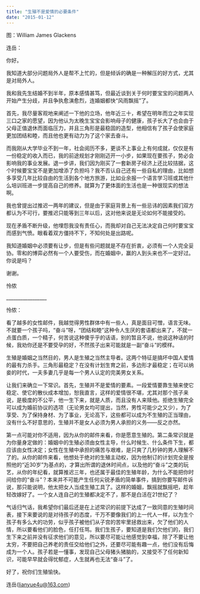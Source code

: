 ```yaml
---
title: "生殖不是爱情的必要条件"
date: "2015-01-12"
---
```


图：William James Glackens

连岳：

你好。

我知道大部分问题局外人是帮不上忙的，但是倾诉的确是一种解压的好方式，尤其是对局外人。

我和我先生结婚不到半年，原本感情甚笃，但最近谈到关于何时要宝宝的问题两人开始产生分歧，并且争执愈演愈烈，连婚姻都快“风雨飘摇”了。

首先，我尽量客观地来阐述一下他的立场，他年近三十，希望在明年而立之年实现三口之家的愿望，因为他认为太晚生宝宝会影响母子的健康，孩子长大了也会由于父母正值退休而面临压力，并且三角形是最稳固的造型，他相信有了孩子会使家庭更加团结和睦，而且他也更有动力为了这个家去奋斗。

而我刚从大学毕业不到一年，社会阅历不多，更谈不上事业上有何成就，仅仅是有一份稳定的收入而已，我的前途规划才刚刚迈开一小步，如果现在要孩子，势必会影响我的事业发展。退一步讲，我们因为刚买了一套新房子经济上还比较拮据，这个时候要宝宝不是更加增添了负担吗？我不否认自己还有一些自私的理由，比如想多享受几年比较自由的生活到各个地方旅游，比如业余报一个语言学习班或其他什么培训班进一步提高自己的修养。就算为了更体面的生活也是一种很现实的想法啊。

我也曾提出过推迟一两年的建议，但是由于家庭背景上有一些忌讳的因素我们双方都认为不可行，要推迟只能等到三年以后，这对他来说是无论如何不能接受的。

现在矛盾不断升级，他埋怨我没有责任心，而我却对自己无法决定自己何时要宝宝而感到气愤。眼看着双方僵持不下，不知何处是出路呢。

我知道婚姻中必须要有让步，但是有些问题就是不存在折衷，必须有一个人完全妥协。零和的博弈必然有一个人要受伤，而在婚姻中，赢的人到头来也不一定好过。你说是吗？

谢谢。

怜侬

\_\_\_\_\_\_\_\_\_\_\_\_\_\_\_\_\_

怜侬：

看了越多的女性邮件，我越觉得男性群体中有一些人，真是面目可憎，语言无味。不就要一个孩子吗，“奋斗”呀，“团结和睦”这种令人生厌的套语都出来了，不就一点蛋白质，一个精子，何苦说这种傻乎乎的话语，别的暂且不说，他说这种话的时候，我劝你还是不要受孕的好，不然孩子出来可能就是一副“奋斗”的模样。

生殖是婚姻之当然目的，男人是生殖之当然主导者。这两个特征是搞坏中国人爱情的最有力杀手。三角形最稳定？在没有计划生育之前，多边形才最稳定；在可以纳妾的时代，一夫多妻几乎是每一个男人认定的完美男女关系。

让我们来确立一下常识。首先，生殖并不是爱情的要素。一段爱情要靠生殖来使它稳定、使它的散伙成本增加，恕我直言，这样的爱情很不堪，尤其对那个孩子来说，是极度的不公平，他一生下来，就是人质，而且没有人来赎他。拒绝生殖完全可以成为婚前协议的选项（无论男女均可提出，当然，男性可能少之又少），为了享受、为了保持身材、为了事业，无论高下，这些都可以成为不生殖的正当理由，没有什么不好意思的，生殖并不是女人必须为男人承担的义务——反之亦然。

第一点可能对你不适用，因为从你的邮件来看，你是愿意生殖的。第二条常识就是为你量身定做的：婚姻中的生殖必须由女性主导，什么时候生、什么条件下生，都应该由女性决定；女性在生殖中承担的痛苦与艰难，是只爽了几秒钟的男人理解不了的。从你的邮件来看，他想处于绝对的生殖主动权，因为他制订的计划完全是按照他的“近30岁”为基点的，才算出所谓的退休时间点，以及他的“奋斗”之类的玩艺，从你的年纪看，就算推迟三年，也还属于最佳的生殖年龄，为什么不能把你时间给你的“奋斗”？本来并不可能产生任何尖锐矛盾的简单事件，搞到你要写邮件诉说，那只能说明，他太把女人当成生殖工具了。这样的婚姻，飘摇就飘摇吧，趁年轻改嫁好了。一个女人连自己的生殖都决定不了，那不是白活在21世纪了？

气话归气话，我希望你们最后还是在上述常识的前提下达成了一致同意的生殖时间表，接下来要说的是对待孩子的态度，千万不要像我们的上一代人一样，以为生个孩子有多么大的功劳，似乎孩子被他们从子宫的苦牢里拯救出来，欠了他们的人情，所以要看他们的脸色，任打任骂。我们生孩子，要知道是我们欠他们的，我们生下来之前并没有征求他们的意见，所以要尽可能让他感觉到幸福，除了不要让他太穷，不要把自己养老的责任交给他们之外，还要尽可能有趣一点，他们没有后悔成为一个人。孩子若是一懂事，发现自己父母猪头猪脑的，又接受不了任何新知识，可能早早就会得忧郁症，人生就再也无法“奋斗”了。

好了，祝你们生殖愉快。

连岳(lianyue4u@163.com)
